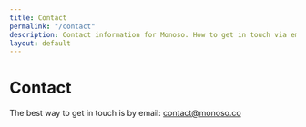 ```yaml
---
title: Contact
permalink: "/contact"
description: Contact information for Monoso. How to get in touch via email.
layout: default
---
```


# Contact

The best way to get in touch is by email: <a href='mailto:contact@monoso.co'>contact@monoso.co</a>
